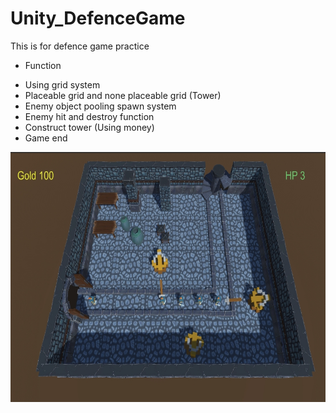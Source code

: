 # Unity_DefenceGame
This is for defence game practice

* Function
- Using grid system
- Placeable grid and none placeable grid (Tower)
- Enemy object pooling spawn system
- Enemy hit and destroy function
- Construct tower (Using money)
- Game end

<img src="https://github.com/TeddyUm/Unity_DefenceGame/blob/main/1676921635937.jpg" width="600" height="400">
